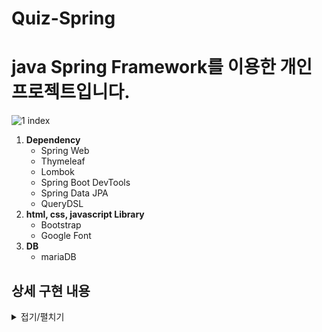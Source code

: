 # Quiz-Spring

<h1>java Spring Framework를 이용한 개인 프로젝트입니다.</h1>

![1 index](https://github.com/selloriwoo/Quiz-Spring/assets/39435633/7fe1848f-16f6-4a1d-825f-dd4014edf1f7)

1. **Dependency**<br />
   +  Spring Web
   + Thymeleaf
   + Lombok
   + Spring Boot DevTools
   + Spring Data JPA
   + QueryDSL
3. **html, css, javascript Library**<br />
   +  Bootstrap
   + Google Font
5. **DB**<br />
   +  mariaDB

## 상세 구현 내용

<details>
<summary>접기/펼치기</summary>

## 회원가입

![2 signUp](https://github.com/selloriwoo/Quiz-Spring/assets/39435633/a0a13d45-0551-47bc-842a-b8229c9be730)
+ 회원 정보를 기입하여 회원 가입 클릭시 DB에 회원 정보가 들어간다.
  
## 로그인

![3 login](https://github.com/selloriwoo/Quiz-Spring/assets/39435633/83d23a04-f89c-4584-a180-3d966bea257b)
+ 로그인시 아이디가 있는지 DB에서 찾아 비밀번호가 맞는지 확인하여 맞으면 Session으로 관리되어 로그인 된다.
  
## 퀴즈 만들기

![4](https://github.com/selloriwoo/Quiz-Spring/assets/39435633/aea7b5c8-30d4-4ad8-a0e3-4598bb2056b5)
+ 퀴즈 문제를 작성하고 4개의 선택지를 만들고 정답을 체크 해주면 DB에 퀴즈가 만들어진다.

  
## 퀴즈 문제
  
![5](https://github.com/selloriwoo/Quiz-Spring/assets/39435633/19ff4597-3f2d-4522-81eb-e358846128ca)
+ 퀴즈 문제가 나오며 4개의 버튼중에 선택지를 누르면 문제의 정답과 일치하는지 확인한다.
  
## 퀴즈 만들기

![6](https://github.com/selloriwoo/Quiz-Spring/assets/39435633/06b3d455-c7bb-457f-87f8-8cfa7d698ccb)
+ 문제를 맞출경우 View에 보여준다. 
 
## 퀴즈 만들기

![7](https://github.com/selloriwoo/Quiz-Spring/assets/39435633/ebc88659-baac-45b4-bcf9-f2f1b68cbb1c)
+ 문제를 틀릴경우 View에 보여준다. 
  
## Setting
  
![8](https://github.com/selloriwoo/Quiz-Spring/assets/39435633/bf47da5e-94e5-4489-a157-650c38068b93)
+ spring.datasource.driverClassName에는 DB드라이버를 셋팅해준다.
+ spring.datasource.url에는 DB의 주소를 넣어준다.
  ex)jdbc:mariadb://localhost:3306/(DB의 이름)
+ spring.datasource.username에는 DB의 로그인 아이디를 입력해준다.
+ spring.datasource.password에는 DB의 로그인 비밀번호를 입력해준다.

주의)
  + spring.jpa.hibernate.ddl-auto는 상세한 DB의 초기화를 선택할 수 있다.<br />
    &nbsp; create는 SessionFactory가 시작될 때 drop을 실행하고 create해준다.<br />
    &nbsp; update는 변경된 스키마가 있으면 update해준다.
</details>
